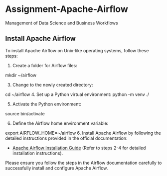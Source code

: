 # Assignment-Apache-Airflow
Management of Data Science and Business Workflows
## Install Apache Airflow

To install Apache Airflow on Unix-like operating systems, follow these steps:

1. Create a folder for Airflow files:

   
mkdir ~/airflow


3. Change to the newly created directory:

   
 cd ~/airflow
4. Set up a Python virtual environment:
   python -m venv ./

   
5. Activate the Python environment:


source bin/activate

6. Define the Airflow home environment variable:

   
export AIRFLOW_HOME=~/airflow   6. Install Apache Airflow by following the detailed instructions provided in the official documentation:
- [Apache Airflow Installation Guide](https://airflow.apache.org/docs/apache-airflow/stable/start.html) (Refer to steps 2-4 for detailed installation instructions).

Please ensure you follow the steps in the Airflow documentation carefully to successfully install and configure Apache Airflow.
